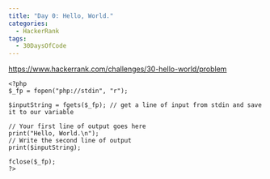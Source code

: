 ```yaml
---
title: "Day 0: Hello, World."
categories:
  - HackerRank
tags:
  - 30DaysOfCode
---
```


<https://www.hackerrank.com/challenges/30-hello-world/problem>

    <?php
    $_fp = fopen("php://stdin", "r");

    $inputString = fgets($_fp); // get a line of input from stdin and save it to our variable

    // Your first line of output goes here
    print("Hello, World.\n");
    // Write the second line of output
    print($inputString);
    
    fclose($_fp);
    ?>
